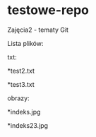 # testowe-repo
Zajęcia2 - tematy Git

Lista plików:

txt:

*test2.txt

*test3.txt

obrazy:

*indeks.jpg

*indeks23.jpg
